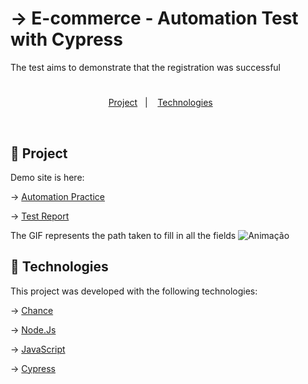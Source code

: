 #  → E-commerce - Automation Test with Cypress
The test aims to demonstrate that the registration was successful
<h1 align="center">
</h1>

<p align="center">
    <a href="#-project">Project</a>&nbsp;&nbsp;&nbsp;|&nbsp;&nbsp;&nbsp;
  <a href="#-technologies">Technologies</a>&nbsp;&nbsp;&nbsp;&nbsp;&nbsp;&nbsp; 
</p>
<br>

## 🚀 Project

Demo site is here: 

→ [Automation Practice](http://automationpractice.com/)

→ [Test Report](https://paulahp.github.io/ThunderStore/)

The GIF represents the path taken to fill in all the fields
![Animação](https://user-images.githubusercontent.com/69612968/159080794-c72b69f5-eda6-416d-9c64-6e0ca25b4f5a.gif)


## 🚀 Technologies

This project was developed with the following technologies:

→ [Chance](https://chancejs.com/) 

→ [Node.Js](https://nodejs.org/en/)

→ [JavaScript](https://www.javascript.com/)

→ [Cypress](https://www.cypress.io/)

